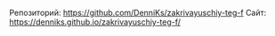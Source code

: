Репозиторий: https://github.com/DenniKs/zakrivayuschiy-teg-f
Сайт: https://denniks.github.io/zakrivayuschiy-teg-f/
